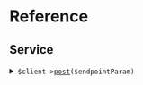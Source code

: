 # Reference
## Service
<details><summary><code>$client-><a href="/Seed/Service/ServiceClient.php">post</a>($endpointParam)</code></summary>
<dl>
<dd>

#### 🔌 Usage

<dl>
<dd>

<dl>
<dd>

```php
$client->service->post(
    endpointParam: $endpointParam,
);
```
</dd>
</dl>
</dd>
</dl>

#### ⚙️ Parameters

<dl>
<dd>

<dl>
<dd>

**$endpointParam:** `string` 
    
</dd>
</dl>
</dd>
</dl>


</dd>
</dl>
</details>
